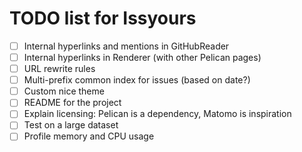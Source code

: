 # TODO list for Issyours

- [ ] Internal hyperlinks and mentions in GitHubReader
- [ ] Internal hyperlinks in Renderer (with other Pelican pages)
- [ ] URL rewrite rules
- [ ] Multi-prefix common index for issues (based on date?)
- [ ] Custom nice theme
- [ ] README for the project
- [ ] Explain licensing: Pelican is a dependency, Matomo is inspiration
- [ ] Test on a large dataset
- [ ] Profile memory and CPU usage
